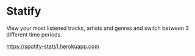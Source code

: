 # Statify
View your most listened tracks, artists and genres and switch between 3 different time periods.

https://spotify-stats1.herokuapp.com
